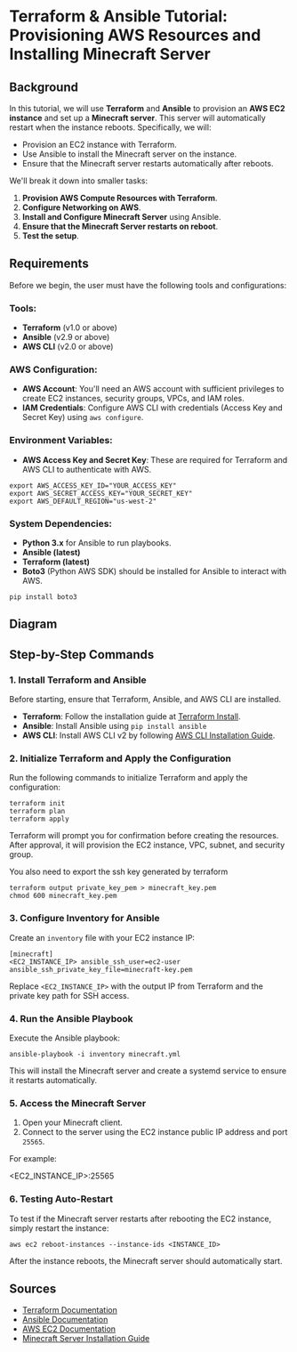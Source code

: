 # Terraform & Ansible Tutorial: Provisioning AWS Resources and Installing Minecraft Server

## Background

In this tutorial, we will use **Terraform** and **Ansible** to provision an **AWS EC2 instance** and set up a **Minecraft server**. This server will automatically restart when the instance reboots. Specifically, we will:

- Provision an EC2 instance with Terraform.
- Use Ansible to install the Minecraft server on the instance.
- Ensure that the Minecraft server restarts automatically after reboots.

We'll break it down into smaller tasks:
1. **Provision AWS Compute Resources with Terraform**.
2. **Configure Networking on AWS**.
3. **Install and Configure Minecraft Server** using Ansible.
4. **Ensure that the Minecraft Server restarts on reboot**.
5. **Test the setup**.
## Requirements

Before we begin, the user must have the following tools and configurations:
### Tools:
- **Terraform** (v1.0 or above)
- **Ansible** (v2.9 or above)
- **AWS CLI** (v2.0 or above)
### AWS Configuration:
- **AWS Account**: You'll need an AWS account with sufficient privileges to create EC2 instances, security groups, VPCs, and IAM roles.
- **IAM Credentials**: Configure AWS CLI with credentials (Access Key and Secret Key) using `aws configure`.
### Environment Variables:
- **AWS Access Key and Secret Key**: These are required for Terraform and AWS CLI to authenticate with AWS.

```
export AWS_ACCESS_KEY_ID="YOUR_ACCESS_KEY"
export AWS_SECRET_ACCESS_KEY="YOUR_SECRET_KEY"
export AWS_DEFAULT_REGION="us-west-2"
```
### System Dependencies:
- **Python 3.x** for Ansible to run playbooks.
- **Ansible (latest)**
- **Terraform (latest)** 
- **Boto3** (Python AWS SDK) should be installed for Ansible to interact with AWS.

```
pip install boto3
```

## Diagram



## Step-by-Step Commands

### 1. Install Terraform and Ansible

Before starting, ensure that Terraform, Ansible, and AWS CLI are installed.

- **Terraform**: Follow the installation guide at [Terraform Install](https://www.terraform.io/downloads).
- **Ansible**: Install Ansible using `pip install ansible`
- **AWS CLI**: Install AWS CLI v2 by following [AWS CLI Installation Guide](https://docs.aws.amazon.com/cli/latest/userguide/install-cliv2.html).
### 2. Initialize Terraform and Apply the Configuration
Run the following commands to initialize Terraform and apply the configuration:
```
terraform init
terraform plan
terraform apply
```

Terraform will prompt you for confirmation before creating the resources. After approval, it will provision the EC2 instance, VPC, subnet, and security group.

You also need to export the ssh key generated by terraform
```
terraform output private_key_pem > minecraft_key.pem
chmod 600 minecraft_key.pem 
```
### 3. Configure Inventory for Ansible
Create an `inventory` file with your EC2 instance IP:
```
[minecraft]
<EC2_INSTANCE_IP> ansible_ssh_user=ec2-user ansible_ssh_private_key_file=minecraft-key.pem
```

Replace `<EC2_INSTANCE_IP>` with the output IP from Terraform and the private key path for SSH access.

### 4. Run the Ansible Playbook

Execute the Ansible playbook:
```
ansible-playbook -i inventory minecraft.yml
```

This will install the Minecraft server and create a systemd service to ensure it restarts automatically.

### 5. Access the Minecraft Server

1. Open your Minecraft client.
2. Connect to the server using the EC2 instance public IP address and port `25565`.

For example:

<EC2_INSTANCE_IP>:25565


### 6. Testing Auto-Restart

To test if the Minecraft server restarts after rebooting the EC2 instance, simply restart the instance:
```
aws ec2 reboot-instances --instance-ids <INSTANCE_ID>
```

After the instance reboots, the Minecraft server should automatically start.

## Sources
- [Terraform Documentation](https://www.terraform.io/docs)
- [Ansible Documentation](https://docs.ansible.com/)
- [AWS EC2 Documentation](https://docs.aws.amazon.com/ec2/)
- [Minecraft Server Installation Guide](https://minecraft.gamepedia.com/Tutorials/Setting_up_a_server)